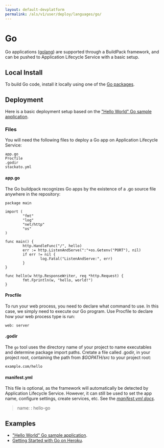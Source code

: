 ```yaml
---
layout: default-devplatform
permalink: /als/v1/user/deploy/languages/go/
---
```

<!--PUBLISHED-->

Go[](#go "Permalink to this headline")
=======================================

Go applications ([golang](http://golang.org/)) are supported through a
BuildPack framework, and can be pushed to Application Lifecycle Service with a basic setup.

Local Install[](#local-install "Permalink to this headline")
-------------------------------------------------------------

To build Go code, install it locally using one of the [Go
packages](http://code.google.com/p/go/downloads/list).

Deployment[](#deployment "Permalink to this headline")
-------------------------------------------------------

Here is a basic deployment setup based on the ["Hello World" Go sample
application](https://github.com/Stackato-Apps/go-hello-buildpack).

### Files[](#files "Permalink to this headline")

You will need the following files to deploy a Go app on Application Lifecycle Service:

    app.go
    Procfile
    .godir
    stackato.yml

#### app.go[](#app-go "Permalink to this headline")

The Go buildpack recognizes Go apps by the existence of a .go source
file anywhere in the repository:

    package main

    import (
            "fmt"
            "log"
            "net/http"
            "os"
    )

    func main() {
            http.HandleFunc("/", hello)
            err := http.ListenAndServe(":"+os.Getenv("PORT"), nil)
            if err != nil {
                    log.Fatal("ListenAndServe:", err)
            }
    }

    func hello(w http.ResponseWriter, req *http.Request) {
            fmt.Fprintln(w, "hello, world!")
    }

#### Procfile[](#procfile "Permalink to this headline")

To run your web process, you need to declare what command to use. In
this case, we simply need to execute our Go program. Use Procfile to
declare how your web process type is run:

    web: server

#### .godir[](#godir "Permalink to this headline")

The `go` tool uses the directory name of your
project to name executables and determine package import paths. Cretate
a file called .godir, in your project root, containing the path from
*\$GOPATH/src* to your project root:

    example.com/hello

#### manifest.yml[](#manifest-yml "Permalink to this headline")

This file is optional, as the framework will automatically be detected
by Application Lifecycle Service. However, it can still be used to set the app name,
configure settings, create services, etc. See the [*manifest.yml
docs*](/als/v1/user/deploy/stackatoyml/#stackato-yml).

> name:
> :   hello-go

Examples[](#examples "Permalink to this headline")
---------------------------------------------------

-   ["Hello World" Go sample
    application](https://github.com/Stackato-Apps/go-hello-buildpack).
-   [Getting Started with Go on
    Heroku](http://mmcgrana.github.com/2012/09/getting-started-with-go-on-heroku).